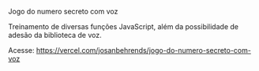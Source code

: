 Jogo do numero secreto com voz

Treinamento de diversas funções JavaScript, além da possibilidade de adesão da biblioteca de voz.

Acesse: https://vercel.com/josanbehrends/jogo-do-numero-secreto-com-voz
